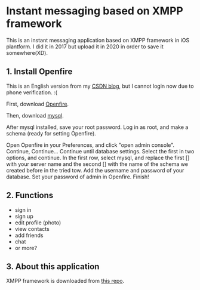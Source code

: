 # Instant messaging based on XMPP framework
 This is an instant messaging application based on XMPP framework in iOS plantform. I did it in 2017 but upload it in 2020 in order to save it somewhere(XD).
 ## 1. Install Openfire
 This is an English version from my [CSDN blog](https://blog.csdn.net/AchildFromBUAA/article/details/50975727), but I cannot login now due to phone verification. :( 

 First, download [Openfire](http://www.igniterealtime.org/downloads/index.jsp).

 Then, download [mysql](http://dev.mysql.com/downloads/mysql/).

After mysql installed, save your root password. Log in as root, and make a schema (ready for setting Openfire).

Open Openfire in your Preferences, and click "open admin console". Continue, Continue... Continue until database settings. Select the first in two options, and continue. In the first row, select mysql, and replace the first [] with your server name and the second [] with the name of the schema we created before in the tried tow. Add the username and password of your database. Set your password of admin in Openfire. Finish!
## 2. Functions
* sign in
* sign up
* edit profile (photo)
* view contacts
* add friends
* chat
* or more?
## 3. About this application
XMPP framework is downloaded from [this repo](https://github.com/robbiehanson/XMPPFramework).
